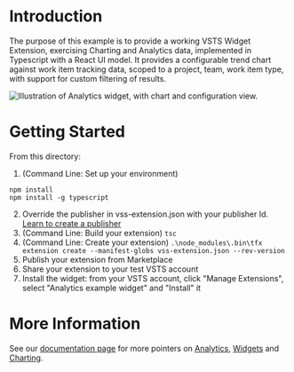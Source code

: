 # Introduction 
The purpose of this example is to provide a working VSTS Widget Extension, exercising Charting and Analytics data, implemented in Typescript with a React UI model. It provides a configurable trend chart against work item tracking data, scoped to a project, team, work item type, with support for custom filtering of results.

![Illustration of Analytics widget, with chart and configuration view.](extend-analytics-widget.PNG)


# Getting Started
From this directory:

1. (Command Line: Set up your environment) 
```
npm install
npm install -g typescript
```
2. Override the publisher in vss-extension.json with your publisher Id. [Learn to create a publisher](https://docs.microsoft.com/en-us/vsts/extend/publish/integration?view=vsts#steps
)
3. (Command Line: Build your extension) `tsc`
3. (Command Line: Create your extension) `.\node_modules\.bin\tfx extension create --manifest-globs vss-extension.json --rev-version`
4. Publish your extension from Marketplace 
5. Share your extension to your test VSTS account
6. Install the widget: from your VSTS account, click "Manage Extensions", select "Analytics example widget" and "Install" it

# More Information
See our [documentation page](https://docs.microsoft.com/en-us/vsts/report/extend-analytics/example-analytics-widget) for more pointers on [Analytics](https://docs.microsoft.com/en-us/vsts/report/extend-analytics/), [Widgets](https://docs.microsoft.com/en-us/vsts/report/dashboards/index) and [Charting](https://docs.microsoft.com/en-us/vsts/extend/develop/add-chart).